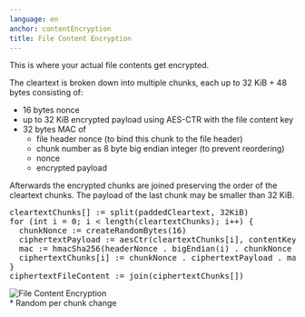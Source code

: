 ```yaml
---
language: en
anchor: contentEncryption
title: File Content Encryption
---
```

<p class="lead">This is where your actual file contents get encrypted.</p>

The cleartext is broken down into multiple chunks, each up to 32 KiB + 48 bytes consisting of:

- 16 bytes nonce
- up to 32 KiB encrypted payload using AES-CTR with the file content key
- 32 bytes MAC of
  - file header nonce (to bind this chunk to the file header)
  - chunk number as 8 byte big endian integer (to prevent reordering)
  - nonce
  - encrypted payload

Afterwards the encrypted chunks are joined preserving the order of the cleartext chunks. The payload of the last chunk may be smaller than 32 KiB.

<pre>
cleartextChunks[] := split(paddedCleartext, 32KiB)
for (int i = 0; i < length(cleartextChunks); i++) {
  chunkNonce := createRandomBytes(16)
  ciphertextPayload := aesCtr(cleartextChunks[i], contentKey, chunkNonce)
  mac := hmacSha256(headerNonce . bigEndian(i) . chunkNonce . ciphertextPayload, macMasterKey)
  ciphertextChunks[i] := chunkNonce . ciphertextPayload . mac
}
ciphertextFileContent := join(ciphertextChunks[])
</pre>

<img src="/img/architecture/file-content-encryption.png" srcset="/img/architecture/file-content-encryption.png 1x, /img/architecture/file-content-encryption@2x.png 2x" alt="File Content Encryption" />
<figcaption>* Random per chunk change</figcaption>
